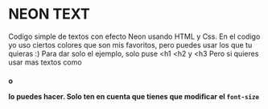 #  NEON TEXT  

Codigo simple de textos con efecto Neon usando HTML y Css.
En el codigo yo uso ciertos colores que son mis favoritos, pero puedes usar los que tu quieras :)
Para dar solo el ejemplo, solo puse <h1 <h2 y <h3 Pero si quieres usar mas textos como <h4> o <p> lo puedes hacer. Solo ten en cuenta que tienes que modificar el `font-size`
